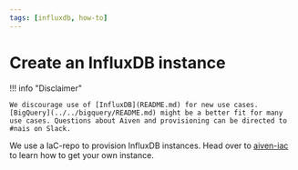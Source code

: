 ```yaml
---
tags: [influxdb, how-to]
---
```


# Create an InfluxDB instance

!!! info "Disclaimer"

    We discourage use of [InfluxDB](README.md) for new use cases. [BigQuery](../../bigquery/README.md) might be a better fit for many use cases. Questions about Aiven and provisioning can be directed to #nais on Slack.

We use a IaC-repo to provision InfluxDB instances. Head over to [aiven-iac](https://github.com/navikt/aiven-iac#influxdb) to learn how to get your own instance.
